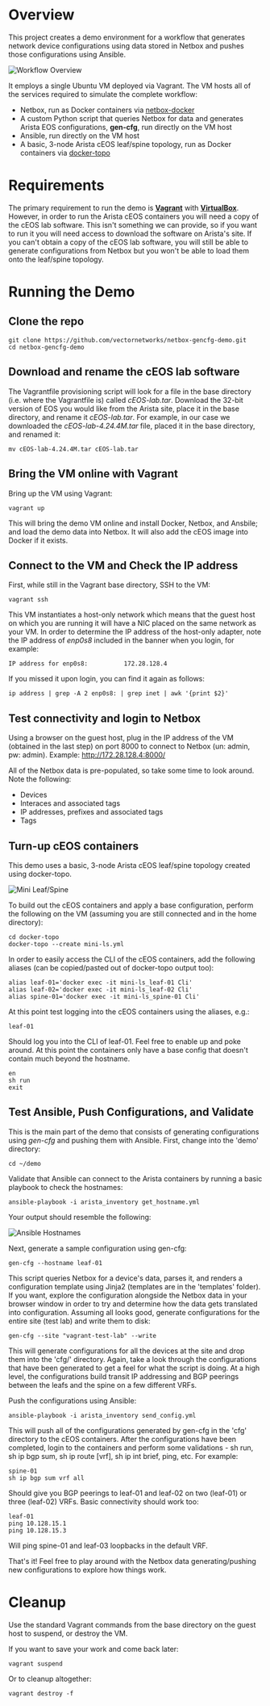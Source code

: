 # Overview

This project creates a demo environment for a workflow that generates network device configurations using data stored in Netbox and pushes those configurations using Ansible.

![Workflow Overview](images/flow.png)

It employs a single Ubuntu VM deployed via Vagrant.  The VM hosts all of the services required to simulate the complete workflow:

* Netbox, run as Docker containers via [netbox-docker](https://github.com/netbox-community/netbox-docker)
* A custom Python script that queries Netbox for data and generates Arista EOS configurations, **gen-cfg**, run directly on the VM host
* Ansible, run directly on the VM host
* A basic, 3-node Arista cEOS leaf/spine topology, run as Docker containers via [docker-topo](https://github.com/networkop/docker-topo)

# Requirements

The primary requirement to run the demo is **[Vagrant](https://www.vagrantup.com/downloads)** with **[VirtualBox](https://www.virtualbox.org/wiki/Downloads)**.  However, in order to run the Arista cEOS containers you will need a copy of the cEOS lab software.  This isn't something we can provide, so if you want to run it you will need access to download the software on Arista's site.  If you can't obtain a copy of the cEOS lab software, you will still be able to generate configurations from Netbox but you won't be able to load them onto the leaf/spine topology.

# Running the Demo

## Clone the repo

    git clone https://github.com/vectornetworks/netbox-gencfg-demo.git
    cd netbox-gencfg-demo

## Download and rename the cEOS lab software
The Vagrantfile provisioning script will look for a file in the base directory (i.e. where the Vagrantfile is) called *cEOS-lab.tar*. Download the 32-bit version of EOS you would like from the Arista site, place it in the base directory, and rename it *cEOS-lab.tar*.  For example, in our case we downloaded the *cEOS-lab-4.24.4M.tar* file, placed it in the base directory, and renamed it:

    mv cEOS-lab-4.24.4M.tar cEOS-lab.tar

## Bring the VM online with Vagrant
Bring up the VM using Vagrant:

    vagrant up

This will bring the demo VM online and install Docker, Netbox, and Ansbile; and load the demo data into Netbox.  It will also add the cEOS image into Docker if it exists.

## Connect to the VM and Check the IP address
First, while still in the Vagrant base directory, SSH to the VM:

    vagrant ssh

This VM instantiates a host-only network which means that the guest host on which you are running it will have a NIC placed on the same network as your VM.  In order to determine the IP address of the host-only adapter, note the IP address of *enp0s8* included in the banner when you login, for example:

    IP address for enp0s8:          172.28.128.4

If you missed it upon login, you can find it again as follows:

    ip address | grep -A 2 enp0s8: | grep inet | awk '{print $2}'

## Test connectivity and login to Netbox
Using a browser on the guest host, plug in the IP address of the VM (obtained in the last step) on port 8000 to connect to Netbox (un: admin, pw: admin).  Example: http://172.28.128.4:8000/

All of the Netbox data is pre-populated, so take some time to look around.  Note the following:

* Devices
* Interaces and associated tags
* IP addresses, prefixes and associated tags
* Tags

## Turn-up cEOS containers
This demo uses a basic, 3-node Arista cEOS leaf/spine topology created using docker-topo.  

![Mini Leaf/Spine](images/mini-ls.png)

To build out the cEOS containers and apply a base configuration, perform the following on the VM (assuming you are still connected and in the home directory):

    cd docker-topo
    docker-topo --create mini-ls.yml 

In order to easily access the CLI of the cEOS containers, add the following aliases (can be copied/pasted out of docker-topo output too):

    alias leaf-01='docker exec -it mini-ls_leaf-01 Cli'
    alias leaf-02='docker exec -it mini-ls_leaf-02 Cli'
    alias spine-01='docker exec -it mini-ls_spine-01 Cli'

At this point test logging into the cEOS containers using the aliases, e.g.:

    leaf-01

Should log you into the CLI of leaf-01.  Feel free to enable up and poke around.  At this point the containers only have a base config that doesn't contain much beyond the hostname.

    en
    sh run
    exit


## Test Ansible, Push Configurations, and Validate
This is the main part of the demo that consists of generating configurations using *gen-cfg* and pushing them with Ansible.  First, change into the 'demo' directory:

    cd ~/demo

Validate that Ansible can connect to the Arista containers by running a basic playbook to check the hostnames:

    ansible-playbook -i arista_inventory get_hostname.yml

Your output should resemble the following:

![Ansible Hostnames](images/ansible_hostnames.png)

Next, generate a sample configuration using gen-cfg:

    gen-cfg --hostname leaf-01

This script queries Netbox for a device's data, parses it, and renders a configuration template using Jinja2 (templates are in the 'templates' folder).  If you want, explore the configuration alongside the Netbox data in your browser window in order to try and determine how the data gets translated into configuration.  Assuming all looks good, generate configurations for the entire site (test lab) and write them to disk:

    gen-cfg --site "vagrant-test-lab" --write

This will generate configurations for all the devices at the site and drop them into the 'cfg/' directory.  Again, take a look through the configurations that have been generated to get a feel for what the script is doing. At a high level, the configurations build transit IP addressing and BGP peerings between the leafs and the spine on a few different VRFs.

Push the configurations using Ansible:

    ansible-playbook -i arista_inventory send_config.yml

This will push all of the configurations generated by gen-cfg in the 'cfg' directory to the cEOS containers.  After the configurations have been completed, login to the containers and perform some validations - sh run, sh ip bgp sum, sh ip route [vrf], sh ip int brief, ping, etc.  For example:

    spine-01
    sh ip bgp sum vrf all

Should give you BGP peerings to leaf-01 and leaf-02 on two (leaf-01) or three (leaf-02) VRFs.  Basic connectivity should work too:

    leaf-01
    ping 10.128.15.1
    ping 10.128.15.3

Will ping spine-01 and leaf-03 loopbacks in the default VRF.

That's it!  Feel free to play around with the Netbox data generating/pushing new configurations to explore how things work.

# Cleanup
Use the standard Vagrant commands from the base directory on the guest host to suspend, or destroy the VM.

If you want to save your work and come back later:

    vagrant suspend

Or to cleanup altogether:

    vagrant destroy -f